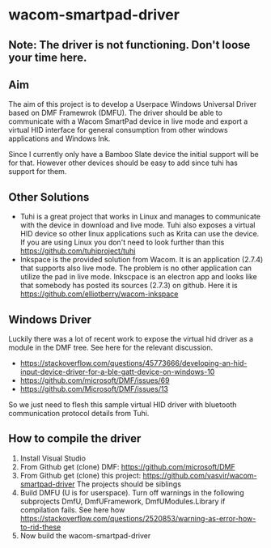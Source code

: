wacom-smartpad-driver
======
## Note: The driver is not functioning. Don't loose your time here.

## Aim
The aim of this project is to develop a Userpace Windows Universal Driver based on DMF Framewrok (DMFU). The driver should be able to communicate with a Wacom SmartPad device in live mode and export a virtual HID interface for general consumption from other windows applications and Windows Ink.

Since I currently only have a Bamboo Slate device the initial support will be for that. However other devices should be easy to add since tuhi has support for them.

## Other Solutions
* Tuhi is a great project that works in Linux and manages to communicate with the device in download and live mode. Tuhi also exposes a virtual HID device so other linux applications such as Krita can use the device. If you are using Linux you don't need to look further than this https://github.com/tuhiproject/tuhi
* Inkspace is the provided solution from Wacom. It is an application (2.7.4) that supports also live mode. The problem is no other application can utilize the pad in live mode. Inkscpace is an electron app and looks like that somebody has posted its sources (2.7.3) on github. Here it is https://github.com/elliotberry/wacom-inkspace

## Windows Driver
Luckily there was a lot of recent work to expose the virtual hid driver as a module in the DMF tree. See here for the relevant discussion.
* https://stackoverflow.com/questions/45773666/developing-an-hid-input-device-driver-for-a-ble-gatt-device-on-windows-10
* https://github.com/microsoft/DMF/issues/69
* https://github.com/Microsoft/DMF/issues/13

So we just need to flesh this sample virtual HID driver with bluetooth communication protocol details from Tuhi.

## How to compile the driver
1. Install Visual Studio
1. From Github get (clone) DMF: https://github.com/microsoft/DMF
1. From Github get (clone) this project: https://github.com/vasvir/wacom-smartpad-driver The projects should be siblings
1. Build DMFU (U is for userspace). Turn off warnings in the following subprojects DmfU, DmfUFramework, DmfUModules.Library if compilation fails. See here how https://stackoverflow.com/questions/2520853/warning-as-error-how-to-rid-these
1. Now build the wacom-smartpad-driver

